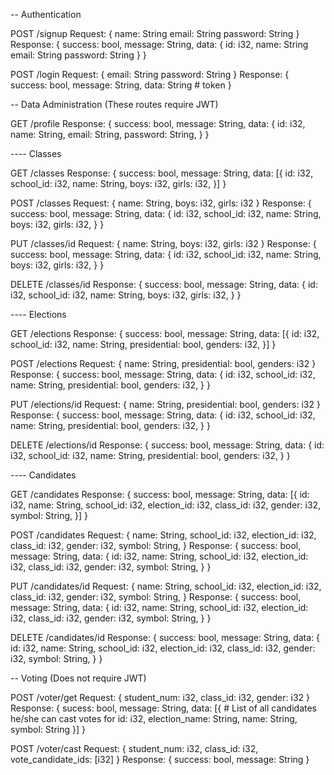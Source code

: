 -- Authentication

POST /signup
    Request: {
        name: String
        email: String
        password: String
    }
    Response: {
        success: bool,
        message: String,
        data: {
            id: i32,
            name: String
            email: String
            password: String
        }
    }



POST /login
    Request: {
        email: String
        password: String
    }
    Response: {
        success: bool,
        message: String,
        data: String        # token
    }


-- Data Administration (These routes require JWT)

GET /profile
    Response: {
        success: bool,
        message: String,
        data: {
            id: i32,
            name: String,
            email: String,
            password: String,
        }
    }

---- Classes

GET /classes
    Response: {
        success: bool,
        message: String,
        data: [{
            id: i32,
            school_id: i32,
            name: String,
            boys: i32,
            girls: i32,
        }]
    }


POST /classes
    Request: {
        name: String,
        boys: i32,
        girls: i32
    }
    Response: {
        success: bool,
        message: String,
        data: {
            id: i32,
            school_id: i32,
            name: String,
            boys: i32,
            girls: i32,
        }
    }

PUT /classes/id
    Request: {
        name: String,
        boys: i32,
        girls: i32
    }
    Response: {
        success: bool,
        message: String,
        data: {
            id: i32,
            school_id: i32,
            name: String,
            boys: i32,
            girls: i32,
        }
    }

DELETE /classes/id
    Response: {
        success: bool,
        message: String,
        data: {
            id: i32,
            school_id: i32,
            name: String,
            boys: i32,
            girls: i32,
        }
    }

---- Elections

GET /elections
    Response: {
        success: bool,
        message: String,
        data: [{
            id: i32,
            school_id: i32,
            name: String,
            presidential: bool,
            genders: i32,
        }]
    }


POST /elections
    Request: {
        name: String,
        presidential: bool,
        genders: i32
    }
    Response: {
        success: bool,
        message: String,
        data: {
            id: i32,
            school_id: i32,
            name: String,
            presidential: bool,
            genders: i32,
        }
    }

PUT /elections/id
    Request: {
        name: String,
        presidential: bool,
        genders: i32
    }
    Response: {
        success: bool,
        message: String,
        data: {
            id: i32,
            school_id: i32,
            name: String,
            presidential: bool,
            genders: i32,
        }
    }

DELETE /elections/id
    Response: {
        success: bool,
        message: String,
        data: {
            id: i32,
            school_id: i32,
            name: String,
            presidential: bool,
            genders: i32,
        }
    }


---- Candidates

GET /candidates
    Response: {
        success: bool,
        message: String,
        data: [{
            id: i32,
            name: String,
            school_id: i32,
            election_id: i32,
            class_id: i32,
            gender: i32,
            symbol: String,
        }]
    }


POST /candidates
    Request: {
        name: String,
        school_id: i32,
        election_id: i32,
        class_id: i32,
        gender: i32,
        symbol: String,
    }
    Response: {
        success: bool,
        message: String,
        data: {
            id: i32,
            name: String,
            school_id: i32,
            election_id: i32,
            class_id: i32,
            gender: i32,
            symbol: String,
        }
    }

PUT /candidates/id
    Request: {
        name: String,
        school_id: i32,
        election_id: i32,
        class_id: i32,
        gender: i32,
        symbol: String,
    }
    Response: {
        success: bool,
        message: String,
        data: {
            id: i32,
            name: String,
            school_id: i32,
            election_id: i32,
            class_id: i32,
            gender: i32,
            symbol: String,
        }
    }

DELETE /candidates/id
    Response: {
        success: bool,
        message: String,
        data: {
            id: i32,
            name: String,
            school_id: i32,
            election_id: i32,
            class_id: i32,
            gender: i32,
            symbol: String,
        }
    }


-- Voting (Does not require JWT)

POST /voter/get
    Request: {
        student_num: i32,
        class_id: i32,
        gender: i32
    }
    Response: {
        sucess: bool,
        message: String,
        data: [{            # List of all candidates he/she can cast votes for
            id: i32,
            election_name: String,
            name: String,
            symbol: String
        }]
    }

POST /voter/cast
    Request: {
        student_num: i32,
        class_id: i32,
        vote_candidate_ids: [i32]
    }
    Response: {
        success: bool,
        message: String
    }
